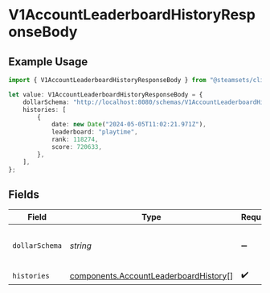 # V1AccountLeaderboardHistoryResponseBody

## Example Usage

```typescript
import { V1AccountLeaderboardHistoryResponseBody } from "@steamsets/client-ts/models/components";

let value: V1AccountLeaderboardHistoryResponseBody = {
    dollarSchema: "http://localhost:8080/schemas/V1AccountLeaderboardHistoryResponseBody.json",
    histories: [
        {
            date: new Date("2024-05-05T11:02:21.971Z"),
            leaderboard: "playtime",
            rank: 118274,
            score: 720633,
        },
    ],
};
```

## Fields

| Field                                                                                          | Type                                                                                           | Required                                                                                       | Description                                                                                    | Example                                                                                        |
| ---------------------------------------------------------------------------------------------- | ---------------------------------------------------------------------------------------------- | ---------------------------------------------------------------------------------------------- | ---------------------------------------------------------------------------------------------- | ---------------------------------------------------------------------------------------------- |
| `dollarSchema`                                                                                 | *string*                                                                                       | :heavy_minus_sign:                                                                             | A URL to the JSON Schema for this object.                                                      | http://localhost:8080/schemas/V1AccountLeaderboardHistoryResponseBody.json                     |
| `histories`                                                                                    | [components.AccountLeaderboardHistory](../../models/components/accountleaderboardhistory.md)[] | :heavy_check_mark:                                                                             | N/A                                                                                            |                                                                                                |